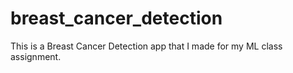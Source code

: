 # breast_cancer_detection
This is a Breast Cancer Detection app that I made for my ML class assignment.
